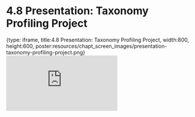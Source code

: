 # 4.8 Presentation: Taxonomy Profiling Project
 
{type: iframe, title:4.8 Presentation: Taxonomy Profiling Project, width:800, height:600, poster:resources/chapt_screen_images/presentation-taxonomy-profiling-project.png}
![](https://vgaysin1.github.io/CURE-MicrobialMysteries-test/presentation-taxonomy-profiling-project.html)
 

 
